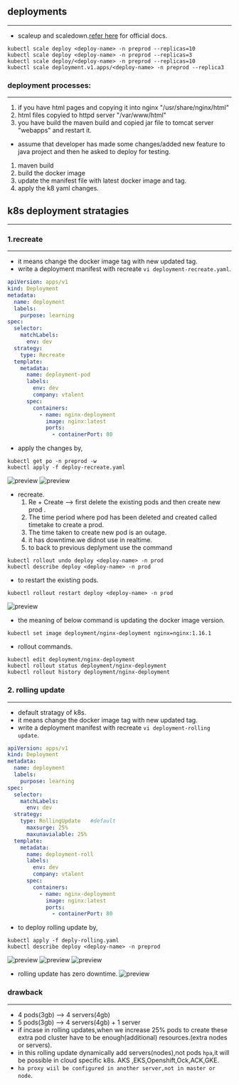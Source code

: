 ## deployments
------------------------
* scaleup and scaledown.[refer here](https://kubernetes.io/docs/concepts/workloads/controllers/deployment/) for official docs.
```
kubectl scale deploy <deploy-name> -n preprod --replicas=10
kubectl scale deploy <deploy-name> -n preprod --replicas=3
kubectl scale deploy/<deploy-name> -n preprod --replicas=10 
kubectl scale deployment.v1.apps/<deploy-name> -n preprod --replica3
```
### deployment processes:
-------------------------------
1. if you have html pages and copying it into nginx "/usr/share/nginx/html" 
2. html files copyied to httpd server "/var/www/html"
3. you have build the maven build and copied jar file to tomcat server "webapps" and restart it.
* assume that developer has made some changes/added new feature to java project and then he asked to deploy for testing.
1. maven build
2. build the docker image
3. update the manifest file with latest docker image and tag.
4. apply the k8 yaml changes.
## k8s deployment stratagies
-----------------------------------------
### 1.recreate
-----------------------
   * it means change the docker image tag with new updated tag.
   * write a deployment manifest with recreate `vi deployment-recreate.yaml`.
```yaml
apiVersion: apps/v1
kind: Deployment
metadata:
  name: deployment
  labels: 
    purpose: learning
spec:
  selector:
    matchLabels:
      env: dev
  strategy:
    type: Recreate
  template:
    metadata:
      name: deployment-pod
      labels:
        env: dev
        company: vtalent
      spec: 
        containers:
          - name: nginx-deployment
            image: nginx:latest
            ports:
              - containerPort: 80
```
* apply the changes by,
```
kubectl get po -n preprod -w
kubectl apply -f deploy-recreate.yaml
```
![preview](./images/k8s49.png)
![preview](./images/k8s50.png)
* recreate.
  1. Re + Create --> first delete the existing pods and then create new prod .
  2. The time period where pod has been deleted and created called timetake to create a prod.
  3. The time taken to create new pod is an outage.
  4. it has downtime.we didnot use in realtime.
  5. to back to previous deplyment use the command
```
kubectl rollout undo deploy <deploy-name> -n prod
kubectl describe deploy <deploy-name> -n prod
```
* to restart the existing pods.
```
kubectl rollout restart deploy <deploy-name> -n prod
```
![preview](./images/k8s51.png)
* the meaning of below command is updating the docker image version.
```
kubectl set image deployment/nginx-deployment nginx=nginx:1.16.1
```
* rollout commands.
```
kubectl edit deployment/nginx-deployment
kubectl rollout status deployment/nginx-deployment
kubectl rollout history deployment/nginx-deployment
```

### 2. rolling update
-----------------------------
* default stratagy of k8s.
* it means change the docker image tag with new updated tag.
* write a deployment manifest with recreate `vi deployment-rolling update`.
```yaml
apiVersion: apps/v1
kind: Deployment
metadata:
  name: deployment
  labels: 
    purpose: learning
spec:
  selector:
    matchLabels:
      env: dev
  strategy:
    type: RollingUpdate   #default
      maxsurge: 25%
      maxunavialable: 25%
  template:
    metadata:
      name: deployment-roll
      labels:
        env: dev
        company: vtalent
      spec: 
        containers:
          - name: nginx-deployment
            image: nginx:latest
            ports:
              - containerPort: 80
```
* to deploy rolling update by,
```
kubectl apply -f deply-rolling.yaml
kubectl describe deploy <deploy-name> -n preprod
```
![preview](./images/k8s52.png)
![preview](./images/k8s53.png)
![preview](./images/k8s54.png)
* rolling update has zero downtime.
![preview](./images/k8s55.png)
### drawback
--------------------------
* 4 pods(3gb) --> 4 servers(4gb) 
* 5 pods(3gb) --> 4 servers(4gb) + 1 server
* if incase in rolling updates,when we increase 25% pods to create these extra pod cluster have to be enough(additional) resources.(extra nodes or servers).
* in this rolling update dynamically add servers(nodes),not pods `hpa`,it will be possible in cloud specific k8s. AKS ,EKS,Openshift,Ock,ACK,GKE.
* `ha proxy wiil be configured in another server,not in master or node`.






   